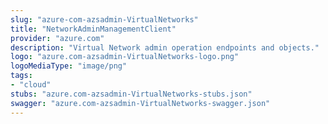 ```yaml
---
slug: "azure-com-azsadmin-VirtualNetworks"
title: "NetworkAdminManagementClient"
provider: "azure.com"
description: "Virtual Network admin operation endpoints and objects."
logo: "azure.com-azsadmin-VirtualNetworks-logo.png"
logoMediaType: "image/png"
tags:
- "cloud"
stubs: "azure.com-azsadmin-VirtualNetworks-stubs.json"
swagger: "azure.com-azsadmin-VirtualNetworks-swagger.json"
---
```


